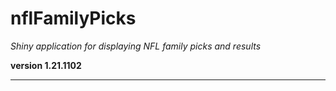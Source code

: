 # nflFamilyPicks

*Shiny application for displaying NFL family picks and results*

**version 1.21.1102**

----------
